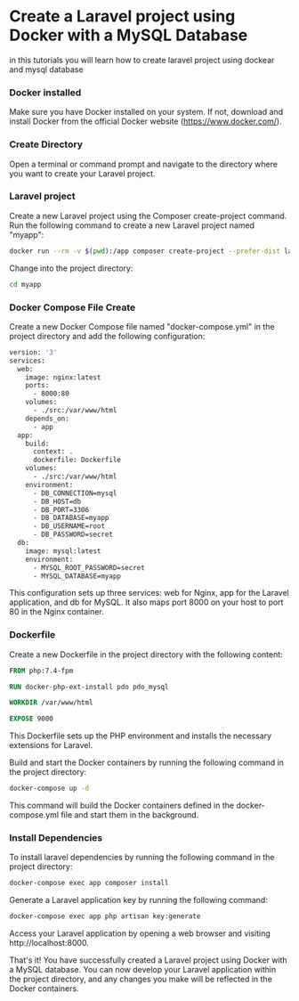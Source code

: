 # Create a Laravel project using Docker with a MySQL Database

in this tutorials you will learn how to create laravel project using dockear and mysql database

### Docker installed 

Make sure you have Docker installed on your system. If not, download and install Docker from the official Docker website (https://www.docker.com/).

### Create Directory

Open a terminal or command prompt and navigate to the directory where you want to create your Laravel project.

### Laravel project

Create a new Laravel project using the Composer create-project command. Run the following command to create a new Laravel project named "myapp":

```bash
docker run --rm -v $(pwd):/app composer create-project --prefer-dist laravel/laravel myapp
```

Change into the project directory:
```bash
cd myapp
```

### Docker Compose File Create

Create a new Docker Compose file named "docker-compose.yml" in the project directory and add the following configuration:

```bash
version: '3'
services:
  web:
    image: nginx:latest
    ports:
      - 8000:80
    volumes:
      - ./src:/var/www/html
    depends_on:
      - app
  app:
    build:
      context: .
      dockerfile: Dockerfile
    volumes:
      - ./src:/var/www/html
    environment:
      - DB_CONNECTION=mysql
      - DB_HOST=db
      - DB_PORT=3306
      - DB_DATABASE=myapp
      - DB_USERNAME=root
      - DB_PASSWORD=secret
  db:
    image: mysql:latest
    environment:
      - MYSQL_ROOT_PASSWORD=secret
      - MYSQL_DATABASE=myapp
```

This configuration sets up three services: web for Nginx, app for the Laravel application, and db for MySQL. It also maps port 8000 on your host to port 80 in the Nginx container.

### Dockerfile 
Create a new Dockerfile in the project directory with the following content:

```dockerfile
FROM php:7.4-fpm

RUN docker-php-ext-install pdo pdo_mysql

WORKDIR /var/www/html

EXPOSE 9000
```

This Dockerfile sets up the PHP environment and installs the necessary extensions for Laravel.

Build and start the Docker containers by running the following command in the project directory:

```bash
docker-compose up -d
```

This command will build the Docker containers defined in the docker-compose.yml file and start them in the background.


### Install Dependencies

To install laravel dependencies by running the following command in the project directory:

```bash
docker-compose exec app composer install
```

Generate a Laravel application key by running the following command:

```bash
docker-compose exec app php artisan key:generate
```

Access your Laravel application by opening a web browser and visiting http://localhost:8000.

That's it! You have successfully created a Laravel project using Docker with a MySQL database. You can now develop your Laravel application within the project directory, and any changes you make will be reflected in the Docker containers.